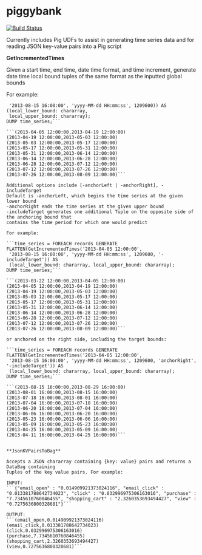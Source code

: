piggybank
=========
[![Build Status](https://travis-ci.org/cdgore/piggybank.png?branch=master)](https://travis-ci.org/cdgore/piggybank)

Currently includes Pig UDFs to assist in generating time series data and for reading JSON key-value pairs into a Pig script

**GetIncrementedTimes**

Given a start time, end time, date time format, and time increment, generate date time local bound
tuples of the same format as the inputted global bounds

For example:

```time_series = FOREACH records GENERATE FLATTEN(GetIncrementedTimes('2013-04-05 12:00:00',
 '2013-08-15 16:00:00', 'yyyy-MM-dd HH:mm:ss', 1209600)) AS (local_lower_bound: chararray, 
 local_upper_bound: chararray);
DUMP time_series;```

```(2013-04-05 12:00:00,2013-04-19 12:00:00)
(2013-04-19 12:00:00,2013-05-03 12:00:00)
(2013-05-03 12:00:00,2013-05-17 12:00:00)
(2013-05-17 12:00:00,2013-05-31 12:00:00)
(2013-05-31 12:00:00,2013-06-14 12:00:00)
(2013-06-14 12:00:00,2013-06-28 12:00:00)
(2013-06-28 12:00:00,2013-07-12 12:00:00)
(2013-07-12 12:00:00,2013-07-26 12:00:00)
(2013-07-26 12:00:00,2013-08-09 12:00:00)```

Additional options include [-anchorLeft | -anchorRight], -includeTarget
Default is -anchorLeft, which begins the time series at the given lower bound
-anchorRight ends the time series at the given upper bound
-includeTarget generates one additional Tuple on the opposite side of the anchoring bound that
contains the time period for which one would predict

For example:

```time_series = FOREACH records GENERATE FLATTEN(GetIncrementedTimes('2013-04-05 12:00:00',
 '2013-08-15 16:00:00', 'yyyy-MM-dd HH:mm:ss', 1209600, '-includeTarget')) AS 
 (local_lower_bound: chararray, local_upper_bound: chararray);
DUMP time_series;```

```(2013-03-22 12:00:00,2013-04-05 12:00:00)
(2013-04-05 12:00:00,2013-04-19 12:00:00)
(2013-04-19 12:00:00,2013-05-03 12:00:00)
(2013-05-03 12:00:00,2013-05-17 12:00:00)
(2013-05-17 12:00:00,2013-05-31 12:00:00)
(2013-05-31 12:00:00,2013-06-14 12:00:00)
(2013-06-14 12:00:00,2013-06-28 12:00:00)
(2013-06-28 12:00:00,2013-07-12 12:00:00)
(2013-07-12 12:00:00,2013-07-26 12:00:00)
(2013-07-26 12:00:00,2013-08-09 12:00:00)```

or anchored on the right side, including the target bounds:

```time_series = FOREACH records GENERATE FLATTEN(GetIncrementedTimes('2013-04-05 12:00:00',
 '2013-08-15 16:00:00', 'yyyy-MM-dd HH:mm:ss', 1209600, 'anchorRight', '-includeTarget')) AS 
 (local_lower_bound: chararray, local_upper_bound: chararray);
DUMP time_series;```

```(2013-08-15 16:00:00,2013-08-29 16:00:00)
(2013-08-01 16:00:00,2013-08-15 16:00:00)
(2013-07-18 16:00:00,2013-08-01 16:00:00)
(2013-07-04 16:00:00,2013-07-18 16:00:00)
(2013-06-20 16:00:00,2013-07-04 16:00:00)
(2013-06-06 16:00:00,2013-06-20 16:00:00)
(2013-05-23 16:00:00,2013-06-06 16:00:00)
(2013-05-09 16:00:00,2013-05-23 16:00:00)
(2013-04-25 16:00:00,2013-05-09 16:00:00)
(2013-04-11 16:00:00,2013-04-25 16:00:00)```


**JsonKVPairsToBag**

Accepts a JSON chararray containing {key: value} pairs and returns a DataBag containing
Tuples of the key value pairs. For example:

INPUT:
```{"email_open" : "0.014909921373024116", "email_click" : "0.013381788642734023", "click" : "0.032996975306163016", "purchase" : "7.7345610760846455", "shopping_cart" : "2.3260353693494427", "view" : "0.7275636800328681"}```

OUTPUT:
```(email_open,0.014909921373024116)
(email_click,0.013381788642734023)
(click,0.032996975306163016)
(purchase,7.7345610760846455)
(shopping_cart,2.3260353693494427)
(view,0.7275636800328681)```